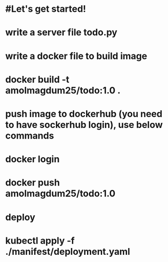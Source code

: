 # #Let's get started!

# write a server file todo.py
# write a docker file to build image
#     docker build -t amolmagdum25/todo:1.0 .
#  push image to dockerhub (you need to have sockerhub login), use below commands
#    docker login
#    docker push amolmagdum25/todo:1.0

# deploy 
# kubectl apply -f ./manifest/deployment.yaml